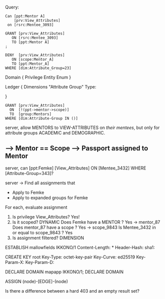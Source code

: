 
Query:

```
Can [ppt:Mentor A]
    [prv:View_Attributes]
 on [rsrc:Mentee_3093]
```



```
GRANT [prv:View_Attributes] 
   ON [rsrc:Mentee_3093] 
   TO [ppt:Mentor A]
;
```
```
DENY  [prv:View_Attributes] 
   ON [scope:Mentor_A] 
   TO [ppt:Mentor_A]
WHERE [dim:Attribute_Group=23]
```


Domain {
  Privilege
  Entity
  Enum
}


Ledger {
  Dimensions
    "Attribute Group" Type: 


}






```
GRANT [prv:View_Attributes] 
  ON  [!(ppt->mentor->scope)]
  TO  [group:Mentors]
WHERE [dim:Attribute-Group IN ()]
```

server, allow MENTORS to VIEW-ATTRIBUTES on *their mentees*, but only for attribute groups ACADEMIC and DEMOGRAPHIC.
 

  --> Mentor == Scope
  --> Passport assigned to Mentor
  --



server, can [ppt:Femke] [View_Attributes] ON [Mentee_3432] WHERE [Attribute-Group=343]?


server -> Find all assignments that
  - Apply to Femke
  - Apply to expanded groups for Femke

For each, evaluate assignment

1. Is privilege View_Attributes? Yes!
2. Is it scoped?
   DYNAMIC
     Does Femke have a MENTOR    ? Yes -> mentor_87
     Does mentor_87 have a scope ? Yes -> scope_9843
   Is Mentee_3432 in or equal to scope_9843 ? Yes
4. Is assignment filtered?
   DIMENSION




ESTABLISH mallowfields IKKONO/1
Content-Length: *
Header-Hash: sha1:

CREATE KEY root
Key-Type: octet-key-pair
Key-Curve: ed25519
Key-Param-X: 
Key-Param-D:







DECLARE DOMAIN mapapp IKKONO/1;
DECLARE DOMAIN 



ASSIGN (node)-[EDGE]-(node)


Is there a difference between a hard 403 and an empty result set?
